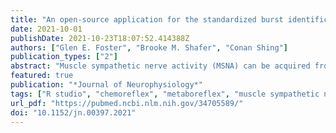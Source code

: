 ```yaml
---
title: "An open-source application for the standardized burst identification from the integrated muscle sympathetic neurogram"
date: 2021-10-01
publishDate: 2021-10-23T18:07:52.414388Z
authors: ["Glen E. Foster", "Brooke M. Shafer", "Conan Shing"]
publication_types: ["2"]
abstract: "Muscle sympathetic nerve activity (MSNA) can be acquired from humans using the technique of microneurography. The resulting integrated neurogram displays pulse-synchronous bursts of sympathetic activity which undergoes processing for standard MSNA metrics including burst frequency, height, area, incidence, total activity and latency. The procedure for detecting bursts of MSNA and calculating burst metrics is tedious and differs widely amongst laboratories world-wide. We sought to develop an open-source, cross-platform web application that provides a standardized approach for burst identification and a tool to increase research reproducibility for those measuring MSNA. We compared the performance of this web application against a manual scoring approach under conditions of rest, chemoreflex activation (N = 9, 20 min isocapnic hypoxia), and metaboreflex activation (N = 13, 2 min isometric handgrip exercise and 4 min post exercise circulatory occlusion). The intraclass correlation coefficient (ICC) indicated good to strong agreement between scoring approaches for burst frequency (ICC = 0.92 - 0.99), incidence (ICC = 0.94 - 0.99), height (ICC = 0.76 - 0.88), total activity (ICC = 0.85 - 0.99), and latency (ICC = 0.97 - 0.99). Agreement with burst area was poor to moderate (ICC = 0.04 - 0.67) but changes in burst area were similar with chemoreflex and metaboreflex activation. Scoring using the web application was highly efficient and provided data visualization tools which expedited data processing and the analysis of MSNA. We recommend the open-source web application be adopted by the community for the analysis of MSNA."
featured: true
publication: "*Journal of Neurophysiology*"
tags: ["R studio", "chemoreflex", "metaboreflex", "muscle sympathetic nerve activity", "open science"]
url_pdf: "https://pubmed.ncbi.nlm.nih.gov/34705589/"
doi: "10.1152/jn.00397.2021"
---
```

